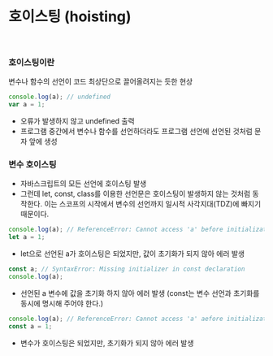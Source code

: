 # 호이스팅 (hoisting)

<br>

### 호이스팅이란

변수나 함수의 선언이 코드 최상단으로 끌어올려지는 듯한 현상

```js
console.log(a); // undefined
var a = 1;
```

-  오류가 발생하지 않고 undefined 출력
-  프로그램 중간에서 변수나 함수를 선언하더라도 프로그램 선언에 선언된 것처럼 문자 앞에 생성

### 변수 호이스팅

-  자바스크립트의 모든 선언에 호이스팅 발생
-  그런데 let, const, class를 이용한 선언문은 호이스팅이 발생하지 않는 것처럼 동작한다. 이는 스코프의 시작에서 변수의 선언까지 일시적 사각지대(TDZ)에 빠지기 때문이다.

```js
console.log(a); // ReferenceError: Cannot access 'a' before initialization
let a = 1;
```

-  let으로 선언된 a가 호이스팅은 되었지만, 값이 초기화가 되지 않아 에러 발생

```js
const a; // SyntaxError: Missing initializer in const declaration
console.log(a);
```

-  선언된 a 변수에 값을 초기화 하지 않아 에러 발생 (const는 변수 선언과 초기화를 동시에 명시해 주어야 한다.)

```js
console.log(a); // ReferenceError: Cannot access 'a' aefore initialization
const a = 1;
```

-  변수가 호이스팅은 되었지만, 초기화가 되지 않아 에러 발생

